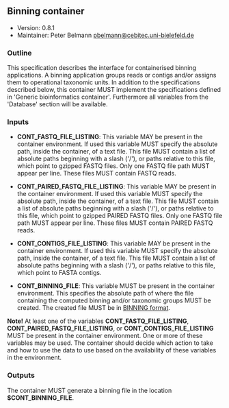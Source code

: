 ## Binning container

 * Version:    0.8.1
 * Maintainer: Peter Belmann <pbelmann@cebitec.uni-bielefeld.de>

### Outline

This specification describes the interface for containerised binning applications. 
A binning application groups reads or contigs and/or assigns them to operational taxonomic units.
In addition to the specifications described below, this container MUST implement the
specifications defined in 'Generic bioinformatics container'. 
Furthermore all variables from the 'Database' section will be available.

### Inputs

* **CONT_FASTQ_FILE_LISTING**: This variable MAY be present in the container
  environment. If used this variable MUST specify the absolute path, inside the
  container, of a text file. This file MUST contain a list of absolute paths beginning
  with a slash ('/'), or paths relative to this file, which point to gzipped FASTQ files.
  Only one FASTQ file path MUST appear per line. These files MUST contain FASTQ reads.

* **CONT_PAIRED_FASTQ_FILE_LISTING**: This variable MAY be present in the
  container environment. If used this variable MUST specify the absolute path,
  inside the container, of a text file. This file MUST contain a list of absolute paths
  beginning with a slash ('/'), or paths relative to this file, which point to gzipped
  PAIRED FASTQ files. Only one FASTQ file path MUST appear per line. These files MUST
  contain PAIRED FASTQ reads.

* **CONT_CONTIGS_FILE_LISTING**: This variable MAY be present in the container
  environment. If used this variable MUST specify the absolute path, inside the
  container, of a text file. This file MUST contain a list of absolute paths
  beginning with a slash ('/'), or paths relative to this file, which point to
  FASTA contigs.

* **CONT_BINNING_FILE**: This variable MUST be present in the container
  environment. This specifies the absolute path of where the file containing
  the computed binning and/or taxonomic groups MUST be created. The created
  file MUST be in [BINNING format](https://github.com/bioboxes/rfc/blob/master/data-format/binning.mkd#the-binning-output-format/binning_spec.mkd).

**Note!** At least one of the variables **CONT_FASTQ_FILE_LISTING**,
**CONT_PAIRED_FASTQ_FILE_LISTING**, or **CONT_CONTIGS_FILE_LISTING** MUST be
present in the container environment. One or more of these variables may be
used. The container should decide which action to take and how to use the data
to use based on the availability of these variables in the environment.

### Outputs

The container MUST generate a binning file in the location
**$CONT_BINNING_FILE**.
